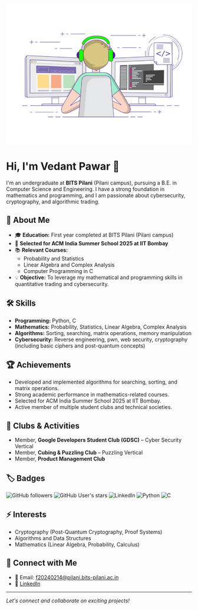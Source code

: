 <img align="centre" alt="Banner" src="https://raw.githubusercontent.com/devSouvik/devSouvik/master/gif3.gif" />

# Hi, I'm Vedant Pawar 👋

I'm an undergraduate at **BITS Pilani** (Pilani campus), pursuing a B.E. in Computer Science and Engineering. I have a strong foundation in mathematics and programming, and I am passionate about cybersecurity, cryptography, and algorithmic trading.

## 🚀 About Me

- 🎓 **Education:** First year completed at BITS Pilani (Pilani campus)
- 🏅 **Selected for ACM India Summer School 2025 at IIT Bombay**
- 📚 **Relevant Courses:**
  - Probability and Statistics
  - Linear Algebra and Complex Analysis
  - Computer Programming in C
- 💡 **Objective:** To leverage my mathematical and programming skills in quantitative trading and cybersecurity.

## 🛠️ Skills

- **Programming:** Python, C
- **Mathematics:** Probability, Statistics, Linear Algebra, Complex Analysis
- **Algorithms:** Sorting, searching, matrix operations, memory manipulation
- **Cybersecurity:** Reverse engineering, pwn, web security, cryptography (including basic ciphers and post-quantum concepts)

## 🏆 Achievements

- Developed and implemented algorithms for searching, sorting, and matrix operations.
- Strong academic performance in mathematics-related courses.
- Selected for ACM India Summer School 2025 at IIT Bombay.
- Active member of multiple student clubs and technical societies.

## 🤝 Clubs & Activities

- Member, **Google Developers Student Club (GDSC)** – Cyber Security Vertical
- Member, **Cubing & Puzzling Club** – Puzzling Vertical
- Member, **Product Management Club**

## 🏷️ Badges

![GitHub followers](https://img.shields.io/github/followers/VEDANT-CPU?label=Follow&style=social)
![GitHub User's stars](https://img.shields.io/github/stars/VEDANT-CPU?affiliations=OWNER%2CCOLLABORATOR&style=social)
![LinkedIn](https://img.shields.io/badge/LinkedIn-Connect-blue?logo=linkedin)
![Python](https://img.shields.io/badge/Python-3776AB?style=for-the-badge&logo=python&logoColor=white)
![C](https://img.shields.io/badge/C-00599C?style=for-the-badge&logo=c&logoColor=white)


## ⚡ Interests

- Cryptography (Post-Quantum Cryptography, Proof Systems)
- Algorithms and Data Structures
- Mathematics (Linear Algebra, Probability, Calculus)

## 🔗 Connect with Me

- 📧 Email: f20240214@pilani.bits-pilani.ac.in
- 💼 [LinkedIn](https://linkedin.com/in/vedant-pawar-a81168320)

---

*Let's connect and collaborate on exciting projects!*
